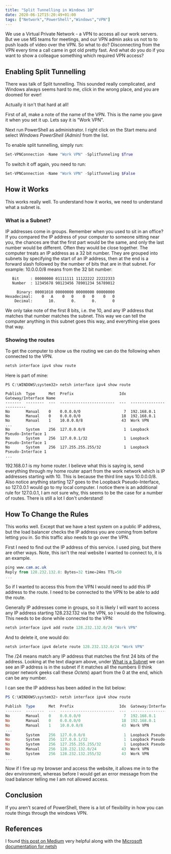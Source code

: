 ```yaml
---
title: "Split Tunnelling in Windows 10"
date: 2020-06-12T15:20:49+01:00
tags: ["Network","PowerShell","Windows","VPN"]
---
```


We use a Virtual Private Network - a VPN to access all our work servers. 
But we use MS teams for meetings,
and our VPN admin asks us not to to push loads of video over the VPN. So what to do?
Disconnecting from the VPN every time a call came in got old pretty fast. And what
do you do if you want to show a colleague something which required VPN access?


## Enabling Split Tunnelling

There was talk of Split tunnelling. This sounded really complicated, and
Windows always seems hard to me, click in the wrong place, and you are doomed
for ever!

Actually it isn't that hard at all!

First of all, make a note of the name of the VPN. This is the name
you gave it when you set it up. Lets say it is "Work VPN". 

Next run PowerShell as administrator. I right click on the Start menu and select
*Windows PowerShell (Admin)* from the list.

To enable split tunnelling, simply run:

```PowerShell
Set-VPNConnection -Name "Work VPN" -SplitTunneling $True
```

To switch it off again, you need to run:

```PowerShell
Set-VPNConnection -Name "Work VPN" -SplitTunneling $False
```

## How it Works

This works really well. To understand how it works, we need to understand what a subnet is.

### What is a Subnet?

IP addresses come in groups. Remember when you used to sit in an office? If you
compared the IP address of your computer to someone sitting near you, the chances
are that the first part would be the same, and only the last number would be
different. Often they would be close together. The computer treats an IP address
as a 32 bit number. They are grouped into subnets by specifying the start of an
IP address, then at the end is a forward slash followed by the number of bits
that are in that subnet. For example: 10.0.0.0/8 means from the 32 bit number:

```
   Bit     : 00000000 01111111 11122222 22222333
   Number  : 12345678 90123456 78901234 56789012
			 
     Binary: 00001010 00000000 00000000 00000000
Hexadecimal:    0   A    0   0    0   0    0   0
    Decimal:       10.       0.       0.       0
```

We only take note of the first 8 bits, i.e. the 10, and any IP address that matches
that number matches the subnet. This way we can tell the computer anything in this subnet
goes this way, and everything else goes that way.

### Showing the routes

To get the computer to show us the routing we can do the following when connected to
the VPN.

```PowerShell
netsh interface ipv4 show route
```

Here is part of mine:
```console
PS C:\WINDOWS\system32> netsh interface ipv4 show route

Publish  Type      Met  Prefix                    Idx  Gateway/Interface Name
-------  --------  ---  ------------------------  ---  ------------------------
No       Manual    0    0.0.0.0/0                   7  192.168.0.1
No       Manual    0    0.0.0.0/0                  18  192.168.0.1
No       Manual    1    10.0.0.0/8                 43  Work VPN
...
No       System    256  127.0.0.0/8                 1  Loopback Pseudo-Interface 1
No       System    256  127.0.0.1/32                1  Loopback Pseudo-Interface 1
No       System    256  127.255.255.255/32          1  Loopback Pseudo-Interface 1
...
```
192.168.0.1 is my home router. I believe what this is saying is, send everything
through my home router apart from the work network which is IP addresses starting 
with 10. This is because the third line says 10.0.0.0/8. Also notice anything starting
127 goes to the Loopback Pseudo-Interface, so 127.0.0.1 would go to my local
computer. I notice there is an additional rule for 127.0.0.1, I am not sure why, this seems
to be the case for a number of routes. There is still a lot I don't understand!

## How To Change the Rules

This works well. Except that we have a test system on a public IP address, but the load
balancer checks the IP address you are coming from before letting you in. So this traffic
also needs to go over  the VPN. 

First I need to  find out the IP address of this
service. I used ping, but there are other ways. Note, this isn't  the real website I
wanted to connect to, it is an example.

```PowerShell
ping www.cam.ac.uk
Reply from 128.232.132.8: Bytes=32 time=24ms TTL=50
...
```

So if I wanted to access this from the VPN I would need to add this IP address to the
route. I need to be connected to the VPN to be able to add the route.

Generally IP addresses come in groups, so it is likely I will want to access
any IP address starting 128.232.132 via the VPN, so I would do the following. This needs
to be done while connected to the VPN:

```PowerShell
netsh interface ipv4 add route 128.232.132.0/24 "Work VPN"
```

And to delete it, one would do:

```PowerShell
netsh interface ipv4 delete route 128.232.132.0/24 "Work VPN"
```

The /24 means match any IP address that matches the first 24 bits of the address.
Looking at the text diagram above, under [What is a Subnet](#what-is-a-subnet) we can see an IP address
is in the subnet if it matches all the numbers (I think proper network geeks call these 
*Octets*) apart from the 0 at the end, which can
be any number.

I can see the IP address has been added in the list below:

```Powershell
PS C:\WINDOWS\system32> netsh interface ipv4 show route

Publish  Type      Met  Prefix                    Idx  Gateway/Interface Name
-------  --------  ---  ------------------------  ---  ------------------------
No       Manual    0    0.0.0.0/0                   7  192.168.0.1
No       Manual    0    0.0.0.0/0                  18  192.168.0.1
No       Manual    1    10.0.0.0/8                 43  Work VPN
...
No       System    256  127.0.0.0/8                 1  Loopback Pseudo-Interface 1
No       System    256  127.0.0.1/32                1  Loopback Pseudo-Interface 1
No       System    256  127.255.255.255/32          1  Loopback Pseudo-Interface 1
No       Manual    256  128.232.132.0/24           43  Work VPN
No       System    256  128.232.132.255/32         43  Work VPN
...
```

Now if I fire up my browser and access the website, it allows me in to the dev
environment, whereas before I would get an error message from the load balancer
telling me I am not allowed access.

## Conclusion

If you aren't scared of PowerShell, there is a lot of flexibility in how you can
route things through the windows VPN. 

## References

I found [this post on Medium](https://docs.microsoft.com/en-us/windows-server/networking/technologies/netsh/netsh-interface-portproxy ) 
very helpful along with the 
[Microsoft documentation for netsh](https://docs.microsoft.com/en-us/windows-server/networking/technologies/netsh/netsh-interface-portproxy)